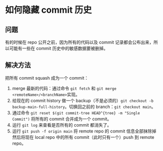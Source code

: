 # 如何隐藏 commit 历史

## 问题
有的时候在 repo 公开之前，因为所有的代码以及 commit 记录都会公布出来，所以可能有一些在 commit 历史中的敏感数据要被删掉。

## 解决方法

把所有 commit squash 成为一个 commit：<br>
1. merge 最新的代码：通过命令 `git fetch` 和 `git merge <remoteName>/<branchName>`实现。
2. 给现在的 commit history 做一个 backup（不是必须的）`git checkout -b backup-main-full-history`。切换回之前的 branch：`git checkout main`。
3. 通过命令 `git reset $(git commit-tree HEAD^{tree} -m "Single Commit")` 将所有的 commit 合并成为一个 commit。
4. 运行 `git log` 来查看是否所有的 commit 都消失了。
5. 运行 `git push -f origin main` 将 remote repo 的 commit 信息全部抹除掉然后将现在 local repo 中的所有 commit（此时只有一个）push 到 remote repo。
